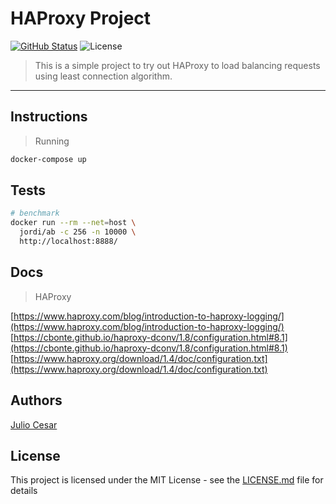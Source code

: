 # HAProxy Project

[![GitHub Status](https://badgen.net/github/status/julio-cesar-development/haproxy-project)](https://github.com/julio-cesar-development/haproxy-project)
![License](https://badgen.net/badge/license/MIT/blue)

> This is a simple project to try out HAProxy to load balancing requests using least connection algorithm.<br>

---

## Instructions

> Running

```bash
docker-compose up
```

## Tests

```bash
# benchmark
docker run --rm --net=host \
  jordi/ab -c 256 -n 10000 \
  http://localhost:8888/
```

## Docs

> HAProxy

[https://www.haproxy.com/blog/introduction-to-haproxy-logging/](https://www.haproxy.com/blog/introduction-to-haproxy-logging/)<br>
[https://cbonte.github.io/haproxy-dconv/1.8/configuration.html#8.1](https://cbonte.github.io/haproxy-dconv/1.8/configuration.html#8.1)<br>
[https://www.haproxy.org/download/1.4/doc/configuration.txt](https://www.haproxy.org/download/1.4/doc/configuration.txt)<br>

## Authors

[Julio Cesar](https://github.com/julio-cesar-development)

## License

This project is licensed under the MIT License - see the [LICENSE.md](LICENSE.md) file for details
